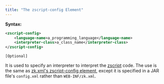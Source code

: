 ```yaml
---
title: "The zscript-config Element"
---
```


**Syntax:**
```xml
<zscript-config>  
    <language-name>a_programming_language</language-name>  
    <interpreter-class>a_class_name</interpreter-class>  
</zscript-config>
```
`[Optional]`

It is used to specify an interpreter to interpret the
[zscript](/zuml_ref/zscript) code. The use
is the same as [zk.xml's zscript-config element]({{site.baseurl}}/zk_config_ref/the_zscript_config_element),
except it is specified in a JAR file's `config.xml` rather than
`WEB-INF/zk.xml`.


